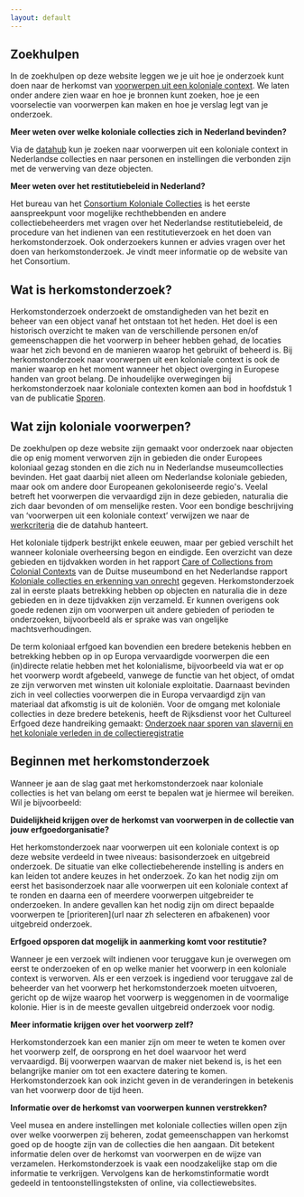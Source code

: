 ```yaml
---
layout: default
---
```


## Zoekhulpen
    
In de zoekhulpen op deze website leggen we je uit hoe je onderzoek kunt doen naar de herkomst van [voorwerpen uit een koloniale context](https://app.colonialcollections.nl/en/faq). We laten onder andere zien waar en hoe je bronnen kunt zoeken, hoe je een voorselectie van voorwerpen kan maken en hoe je verslag legt van je onderzoek.
    
**Meer weten over welke koloniale collecties zich in Nederland bevinden?**
    
Via de [datahub](https://app.colonialcollections.nl) kun je zoeken naar voorwerpen uit een koloniale context in Nederlandse collecties en naar personen en instellingen die verbonden zijn met de verwerving van deze objecten. 
    
**Meer weten over het restitutiebeleid in Nederland?**
    
Het bureau van het [Consortium Koloniale Collecties](https://wp-dev.colonialcollections.org/index.php/contact/) is het eerste aanspreekpunt  voor mogelijke rechthebbenden en andere collectiebeheerders met vragen over het Nederlandse restitutiebeleid, de procedure van het indienen van een restitutieverzoek en het doen van herkomstonderzoek. Ook onderzoekers kunnen er advies vragen over het doen van herkomstonderzoek. Je vindt meer informatie op de website van het Consortium.
    
## Wat is herkomstonderzoek?
    
Herkomstonderzoek onderzoekt de omstandigheden van het bezit en beheer van een object vanaf het ontstaan tot het heden. Het doel is een historisch overzicht te maken van de verschillende personen en/of gemeenschappen die het voorwerp in beheer hebben gehad, de locaties waar het zich bevond en de manieren waarop het gebruikt of beheerd is. Bij herkomstonderzoek naar voorwerpen uit een koloniale context is ook de manier waarop en het moment wanneer het object overging in Europese handen van groot belang. De inhoudelijke overwegingen bij herkomstonderzoek naar koloniale contexten komen aan bod in hoofdstuk 1 van de publicatie [Sporen](https://www.niod.nl/nl/publicaties/sporen-PPROCE).
    
## Wat zijn koloniale voorwerpen?
    
De zoekhulpen op deze website zijn gemaakt voor onderzoek naar objecten die op enig moment verworven zijn in gebieden die onder Europees koloniaal gezag stonden en die zich nu in Nederlandse museumcollecties bevinden. Het gaat daarbij niet alleen om Nederlandse koloniale gebieden, maar ook om andere door Europeanen gekoloniseerde regio's. Veelal betreft het voorwerpen die vervaardigd zijn in deze gebieden, naturalia die zich daar bevonden of om menselijke resten. Voor een bondige beschrijving van ‘voorwerpen uit een koloniale context’ verwijzen we naar de [werkcriteria](https://wp-dev.colonialcollections.org/index.php/beleid-koloniale-collecties/) die de datahub hanteert.
    
Het koloniale tijdperk bestrijkt enkele eeuwen, maar per gebied verschilt het wanneer koloniale overheersing begon en eindigde. Een overzicht van deze gebieden en tijdvakken worden in het rapport [Care of Collections from Colonial Contexts](https://www.museumsbund.de/wp-content/uploads/2021/03/mb-leitfaden-en-web.pdf) van de Duitse museumbond en het Nederlandse rapport [Koloniale collecties en erkenning van onrecht](https://open.overheid.nl/documenten/ronl-1889c640-46ce-4ce7-87d0-f7b4299b8c3e/pdf) gegeven. Herkomstonderzoek zal in eerste plaats betrekking hebben op objecten en naturalia die in deze gebieden en in deze tijdvakken zijn verzameld. Er kunnen overigens ook goede redenen zijn om voorwerpen uit andere gebieden of perioden te onderzoeken, bijvoorbeeld als er sprake was van ongelijke machtsverhoudingen.
    
De term koloniaal erfgoed kan bovendien een bredere betekenis hebben en betrekking hebben op in op Europa vervaardigde voorwerpen die een (in)directe relatie hebben met het kolonialisme, bijvoorbeeld via wat er op het voorwerp wordt afgebeeld, vanwege de functie van het object, of omdat ze zijn verworven met winsten uit koloniale exploitatie. Daarnaast bevinden zich in veel collecties voorwerpen die in Europa vervaardigd zijn van materiaal dat afkomstig is uit de koloniën. Voor de omgang met koloniale collecties in deze bredere betekenis, heeft de Rijksdienst voor het Cultureel Erfgoed deze handreiking gemaakt: [Onderzoek naar sporen van slavernij en het koloniale verleden in de collectieregistratie](https://www.cultureelerfgoed.nl/binaries/cultureelerfgoed/documenten/publicaties/2021/01/01/handreiking-onderzoek-naar-sporen-van-slavernij-en-het-koloniale-verleden-in-de-collectieregistratie/Handreiking+sporen+slavernij+en+koloniaal+verleden+in+collectieregistratie.pdf)
    
## Beginnen met herkomstonderzoek
    
Wanneer je aan de slag gaat met herkomstonderzoek naar koloniale collecties is het van belang om eerst te bepalen wat je hiermee wil bereiken. Wil je bijvoorbeeld:
    
**Duidelijkheid krijgen over de herkomst van voorwerpen in de collectie van jouw erfgoedorganisatie?**
    
Het herkomstonderzoek naar voorwerpen uit een koloniale context is op deze website verdeeld in twee niveaus: basisonderzoek en uitgebreid onderzoek. De situatie van elke collectiebeherende instelling is anders en kan leiden tot andere keuzes in het onderzoek. Zo kan het nodig zijn om eerst het basisonderzoek naar alle voorwerpen uit een koloniale context af te ronden en daarna een of meerdere voorwerpen uitgebreider te onderzoeken. In andere gevallen kan het nodig zijn om direct bepaalde voorwerpen te [prioriteren](url naar zh selecteren en afbakenen) voor uitgebreid onderzoek. 
    
**Erfgoed opsporen dat mogelijk in aanmerking komt voor restitutie?**
    
Wanneer je een verzoek wilt indienen voor teruggave kun je overwegen om eerst te onderzoeken of en op welke manier het voorwerp in een koloniale context is verworven. Als er een verzoek is ingediend voor teruggave zal de beheerder van het voorwerp het herkomstonderzoek moeten uitvoeren, gericht op de wijze waarop het voorwerp is weggenomen in de voormalige kolonie. Hier is in de meeste gevallen uitgebreid onderzoek voor nodig. 
    
**Meer informatie krijgen over het voorwerp zelf?**
    
Herkomstonderzoek kan een manier zijn om meer te weten te komen over het voorwerp zelf, de oorsprong en het doel waarvoor het werd vervaardigd. Bij voorwerpen waarvan de maker niet bekend is, is het een belangrijke manier om tot een exactere datering te komen. Herkomstonderzoek kan ook inzicht geven in de veranderingen in betekenis van het voorwerp door de tijd heen.
    
**Informatie over de herkomst van voorwerpen kunnen verstrekken?**
    
Veel musea en andere instellingen met koloniale collecties willen open zijn over welke voorwerpen zij beheren, zodat gemeenschappen van herkomst goed op de hoogte zijn van de collecties die hen aangaan. Dit betekent informatie delen over de herkomst van voorwerpen en de wijze van verzamelen. Herkomstonderzoek is vaak een noodzakelijke stap om die informatie te verkrijgen. Vervolgens kan de herkomstinformatie wordt gedeeld in tentoonstellingsteksten of online, via collectiewebsites.
